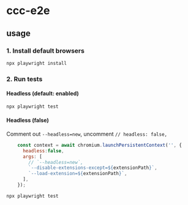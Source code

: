 # ccc-e2e

## usage

 ### 1. Install default browsers

```bash
npx playwright install
```



### 2. Run tests

#### Headless (default: enabled)

```bash
npx playwright test
```

#### Headless (false)

Comment out `--headless=new`, uncomment `// headless: false,`

```js
    const context = await chromium.launchPersistentContext('', {
      headless:false,
      args: [
        // `--headless=new`,
        `--disable-extensions-except=${extensionPath}`,
        `--load-extension=${extensionPath}`,
      ],
    });
```

```bash
npx playwright test
```

